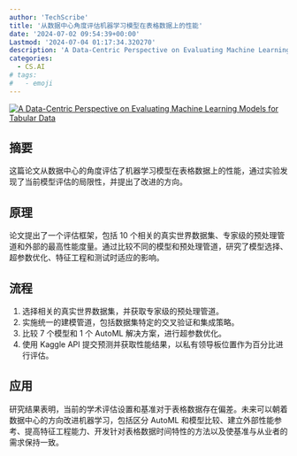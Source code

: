 ```yaml
---
author: 'TechScribe'
title: '从数据中心角度评估机器学习模型在表格数据上的性能'
date: '2024-07-02 09:54:39+00:00'
Lastmod: '2024-07-04 01:17:34.320270'
description: 'A Data-Centric Perspective on Evaluating Machine Learning Models for Tabular Data'
categories:
  - CS.AI
# tags:
#   - emoji
---
```


[![A Data-Centric Perspective on Evaluating Machine Learning Models for Tabular Data](https://arxiv-research-1301205113.cos.ap-guangzhou.myqcloud.com/images/2407.02112v1.pdf_0.jpg)](https://arxiv.org/abs/2407.02112v1)

## 摘要

这篇论文从数据中心的角度评估了机器学习模型在表格数据上的性能，通过实验发现了当前模型评估的局限性，并提出了改进的方向。<!--more-->

## 原理

论文提出了一个评估框架，包括 10 个相关的真实世界数据集、专家级的预处理管道和外部的最高性能度量。通过比较不同的模型和预处理管道，研究了模型选择、超参数优化、特征工程和测试时适应的影响。

## 流程

1. 选择相关的真实世界数据集，并获取专家级的预处理管道。
2. 实施统一的建模管道，包括数据集特定的交叉验证和集成策略。
3. 比较 7 个模型和 1 个 AutoML 解决方案，进行超参数优化。
4. 使用 Kaggle API 提交预测并获取性能结果，以私有领导板位置作为百分比进行评估。

## 应用

研究结果表明，当前的学术评估设置和基准对于表格数据存在偏差。未来可以朝着数据中心的方向改进机器学习，包括区分 AutoML 和模型比较、建立外部性能参考、提高特征工程能力、开发针对表格数据时间特性的方法以及使基准与从业者的需求保持一致。